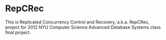 RepCRec
=======

This is Replicated Concurrency Control and Recovery, a.k.a. RepCRec, project for 2012 NYU Computer Science Advanced Database Systems class final project.